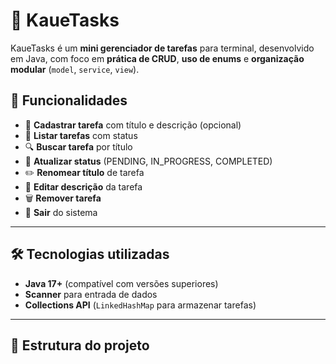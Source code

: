# 📌 KaueTasks

KaueTasks é um **mini gerenciador de tarefas** para terminal, desenvolvido em Java, com foco em **prática de CRUD**, **uso de enums** e **organização modular** (`model`, `service`, `view`).

## 🚀 Funcionalidades

- 📌 **Cadastrar tarefa** com título e descrição (opcional)
- 🧾 **Listar tarefas** com status
- 🔍 **Buscar tarefa** por título
- 🔄 **Atualizar status** (PENDING, IN_PROGRESS, COMPLETED)
- ✏️ **Renomear título** de tarefa
- 📝 **Editar descrição** da tarefa
- 🗑️ **Remover tarefa**
- 🚪 **Sair** do sistema

---

## 🛠️ Tecnologias utilizadas
- **Java 17+** (compatível com versões superiores)
- **Scanner** para entrada de dados
- **Collections API** (`LinkedHashMap` para armazenar tarefas)

---

## 📂 Estrutura do projeto
